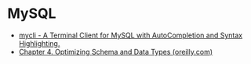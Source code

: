 # MySQL

* [mycli - A Terminal Client for MySQL with AutoCompletion and Syntax Highlighting.](https://github.com/dbcli/mycli)
* [Chapter 4. Optimizing Schema and Data Types (oreilly.com)](https://www.oreilly.com/library/view/high-performance-mysql/9781449332471/ch04.html)